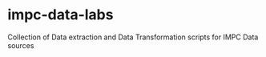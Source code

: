 # impc-data-labs
Collection of Data extraction and Data Transformation scripts for IMPC Data sources

